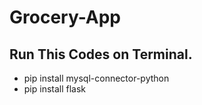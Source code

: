 ﻿# Grocery-App

<h2>Run This Codes on Terminal.</h2>
<ul>
  <li>pip install mysql-connector-python</li>
  <li>pip install flask</li>
</ul>
